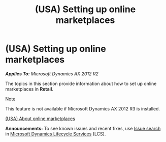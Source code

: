 ﻿---
title: (USA) Setting up online marketplaces
TOCTitle: (USA) Setting up online marketplaces
ms:assetid: c9c063e5-378c-47a2-bd0b-1935c67285b1
ms:mtpsurl: https://technet.microsoft.com/en-us/library/JJ728706(v=AX.60)
ms:contentKeyID: 49556611
ms.date: 04/18/2014
mtps_version: v=AX.60
---

# (USA) Setting up online marketplaces 


_**Applies To:** Microsoft Dynamics AX 2012 R2_

The topics in this section provide information about how to set up online marketplaces in **Retail**.


> [!NOTE]
> <P>This feature is not available if Microsoft Dynamics AX 2012 R3 is installed.</P>



[(USA) About online marketplaces](usa-about-online-marketplaces.md)

  
**Announcements:** To see known issues and recent fixes, use [Issue search](http://go.microsoft.com/fwlink/?linkid=389258) in [Microsoft Dynamics Lifecycle Services](http://go.microsoft.com/fwlink/?linkid=306505) (LCS).

